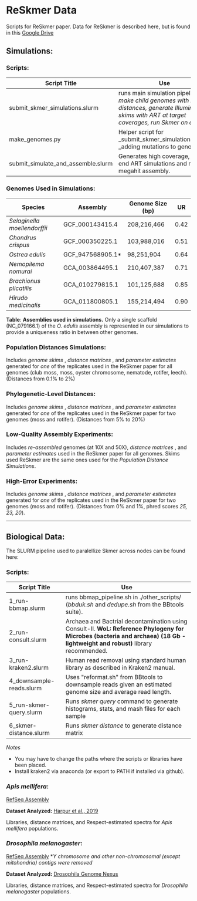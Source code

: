 # ReSkmer Data
Scripts for ReSkmer paper.
Data for ReSkmer is described here, but is found in this [Google Drive](https://drive.google.com/drive/folders/1ZEV9GtrLZyszui1nTkQKkjJYdT3dSju_?usp=drive_link)
## Simulations:
### Scripts:
| Script Title | Use |
|----|----|
| submit_skmer_simulations.slurm | runs main simulation pipeline: _make child genomes with many distances, generate Illumina skims with ART at target coverages, run Skmer on data_ |
| make_genomes.py | Helper script for _submit_skmer_simulations.slurm _adding mutations to genome. |
| submit_simulate_and_assemble.slurm | Generates high coverage, pair-end ART simulations and runs megahit assembly. |

### Genomes Used in Simulations:
| **Species**                  | **Assembly**           | **Genome Size (bp)** | **UR** |
|-----------------------------|------------------------|------------------|--------|
| *Selaginella moellendorffii* | GCF_000143415.4        | 208,216,466      | 0.42   |
| *Chondrus crispus*          | GCF_000350225.1        | 103,988,016      | 0.51   |
| *Ostrea edulis*             | GCF_947568905.1*       | 98,251,904       | 0.64   |
| *Nemopilema nomurai*        | GCA_003864495.1        | 210,407,387      | 0.71   |
| *Brachionus plicatilis*     | GCA_010279815.1        | 101,125,688      | 0.85   |
| *Hirudo medicinalis*        | GCA_011800805.1        | 155,214,494      | 0.90   |

**Table**: **Assemblies used in simulations.** Only a single scaffold (NC_079166.1) of the *O. edulis* assembly is represented in our simulations to provide a uniqueness ratio in between other genomes.

### Population Distances Simulations:
Includes _genome skims_ , _distance matrices_ , and _parameter estimates_ generated for _one_ of the replicates used in the ReSkmer paper for all genomes (club moss, moss, oyster chromosome, nematode, rotifer, leech). (Distances from 0.1% to 2%)

### Phylogenetic-Level Distances:
Includes _genome skims_ , _distance matrices_ , and _parameter estimates_ generated for _one_ of the replicates used in the ReSkmer paper for two genomes (moss and rotifer). (Distances from 5% to 20%)

### Low-Quality Assembly Experiments:
Includes _re-assembled_ genomes (at 10X and 50X),  _distance matrices_ , and _parameter estimates_ used in the ReSkmer paper for all genomes. Skims used ReSkmer are the same ones used for the _Population Distance Simulations_.

### High-Error Experiments:
Includes _genome skims_ , _distance matrices_ , and _parameter estimates_ generated for _one_ of the replicates used in the ReSkmer paper for two genomes (moss and rotifer). (Distances from 0% and 1%, phred scores _25, 23, 20_).

---
## Biological Data:
The SLURM pipeline used to paralellize Skmer across nodes can be found here:
### Scripts:
| Script Title | Use |
|----|----|
| 1_run-bbmap.slurm | runs bbmap_pipeline.sh in ./other_scripts/ (_bbduk.sh_ and _dedupe.sh_ from the BBtools suite).|
| 2_run-consult.slurm | Archaea and Bactrial decontamination using Consult-II. **WoL: Reference Phylogeny for Microbes (bacteria and archaea) (18 Gb - lightweight and robust)** library recommended.|
| 3_run-kraken2.slurm| Human read removal using standard human library as described in Kraken2 manual. |
| 4_downsample-reads.slurm | Uses "reformat.sh" from BBtools to downsample reads given an estimated genome size and average read length. | 
| 5_run-skmer-query.slurm | Runs *skmer query* command to generate histograms, stats, and mash files for each sample|
| 6_skmer-distance.slurm  | Runs _skmer distance_ to generate distance matrix|

_Notes_
- You may have to change the paths where the scripts or libraries have been placed.
- Install kraken2 via anaconda (or export to PATH if installed via github).

### _Apis mellifera_:
[RefSeq Assembly](https://www.ncbi.nlm.nih.gov/datasets/genome/GCF_003254395.2/)

**Dataset Analyzed:** [Harpur et al., 2019](https://doi.org/10.1093/gbe/evz018)

Libraries, distance matrices, and Respect-estimated spectra for _Apis mellifera_ populations.

### _Drosophila melanogaster_:
[RefSeq Assembly](https://www.ncbi.nlm.nih.gov/datasets/genome/GCF_000001215.4/) *_Y chromosome and other non-chromosomal (except mitohondria) contigs were removed_

**Dataset Analyzed:** [Drosophila Genome Nexus](https://doi.org/10.1534/genetics.115.174664)

Libraries, distance matrices, and Respect-estimated spectra for _Drosophila melanogaster_ populations.
